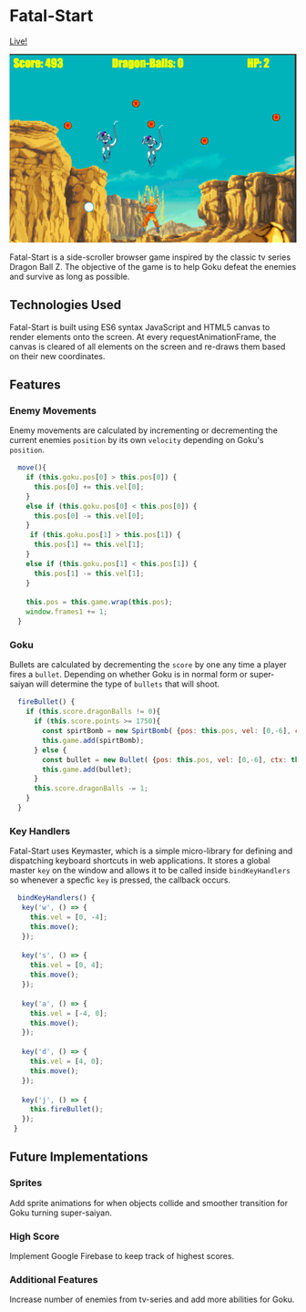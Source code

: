 # Fatal-Start  
[Live!](http://fatal-start.jonahn.io/)

![alt text](https://github.com/jonathanahn95/Fatal-Start/blob/master/assets/images/git_pic.png "Logo Title Text 1")

Fatal-Start is a side-scroller browser game inspired by the classic tv series Dragon Ball Z. The objective of the game is to help Goku defeat the enemies and survive as long as possible.

## Technologies Used
Fatal-Start is built using ES6 syntax JavaScript and HTML5 canvas to render elements onto the screen. At every requestAnimationFrame, the canvas is cleared of all elements on the screen and re-draws them based on their new coordinates.


## Features
### Enemy Movements
Enemy movements are calculated by incrementing or decrementing the current enemies `position` by its own `velocity` depending on Goku's `position`.

```javascript
  move(){
    if (this.goku.pos[0] > this.pos[0]) {
      this.pos[0] += this.vel[0];
    }
    else if (this.goku.pos[0] < this.pos[0]) {
      this.pos[0] -= this.vel[0];
    }
     if (this.goku.pos[1] > this.pos[1]) {
      this.pos[1] += this.vel[1];
    }
    else if (this.goku.pos[1] < this.pos[1]) {
      this.pos[1] -= this.vel[1];
    }

    this.pos = this.game.wrap(this.pos);
    window.frames1 += 1;
  }
```
### Goku
Bullets are calculated by decrementing the `score` by one any time a player fires a `bullet`. Depending on whether Goku is in normal form or super-saiyan will determine the type of `bullets` that will shoot.
``` javascript
  fireBullet() {
    if (this.score.dragonBalls != 0){
      if (this.score.points >= 1750){
        const spirtBomb = new SpirtBomb( {pos: this.pos, vel: [0,-6], ctx: this.ctx, game: this.game } );
        this.game.add(spirtBomb);
      } else {
        const bullet = new Bullet( {pos: this.pos, vel: [0,-6], ctx: this.ctx, game: this.game } );
        this.game.add(bullet);
      }
      this.score.dragonBalls -= 1;
    }
  }

  ```
  
 ### Key Handlers
 Fatal-Start uses Keymaster, which is a simple micro-library for defining and dispatching keyboard shortcuts in web applications. It stores a global master `key` on the window and allows it to be called inside `bindKeyHandlers` so whenever a specfic `key` is pressed, the callback occurs.


 ```javascript
   bindKeyHandlers() {
    key('w', () => {
      this.vel = [0, -4];
      this.move();
    });

    key('s', () => {
      this.vel = [0, 4];
      this.move();
    });

    key('a', () => {
      this.vel = [-4, 0];
      this.move();
    });

    key('d', () => {
      this.vel = [4, 0];
      this.move();
    });

    key('j', () => {
      this.fireBullet();
    });
  }
```
  
 

## Future Implementations

### Sprites
Add sprite animations for when objects collide and smoother transition for Goku turning super-saiyan.

### High Score
Implement Google Firebase to keep track of highest scores.

### Additional Features
Increase number of enemies from tv-series and add more abilities for Goku.
